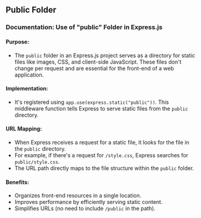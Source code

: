 ## Public Folder

### Documentation: Use of "public" Folder in Express.js

#### Purpose:
- The `public` folder in an Express.js project serves as a directory for static files like images, CSS, and client-side JavaScript. These files don't change per request and are essential for the front-end of a web application.

#### Implementation:
- It's registered using `app.use(express.static("public"))`. This middleware function tells Express to serve static files from the `public` directory.

#### URL Mapping:
- When Express receives a request for a static file, it looks for the file in the `public` directory.
- For example, if there's a request for `/style.css`, Express searches for `public/style.css`.
- The URL path directly maps to the file structure within the `public` folder.

#### Benefits:
- Organizes front-end resources in a single location.
- Improves performance by efficiently serving static content.
- Simplifies URLs (no need to include `/public` in the path).
